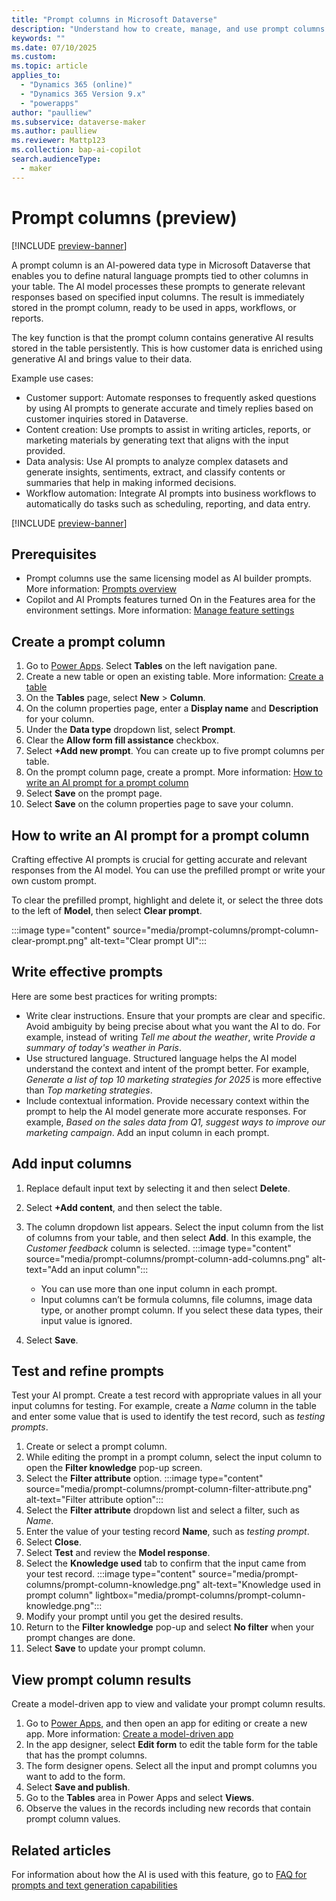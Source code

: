 ```yaml
---
title: "Prompt columns in Microsoft Dataverse"
description: "Understand how to create, manage, and use prompt columns with Power Apps and Dataverse."
keywords: ""
ms.date: 07/10/2025
ms.custom: 
ms.topic: article
applies_to: 
  - "Dynamics 365 (online)"
  - "Dynamics 365 Version 9.x"
  - "powerapps"
author: "paulliew"
ms.subservice: dataverse-maker
ms.author: paulliew
ms.reviewer: Mattp123
ms.collection: bap-ai-copilot
search.audienceType: 
  - maker
---
```

# Prompt columns (preview)

[!INCLUDE [preview-banner](~/../shared-content/shared/preview-includes/preview-banner.md)]

A prompt column is an AI-powered data type in Microsoft Dataverse that enables you to define natural language prompts tied to other columns in your table. The AI model processes these prompts to generate relevant responses based on specified input columns. The result is immediately stored in the prompt column, ready to be used in apps, workflows, or reports.

The key function is that the prompt column contains generative AI results stored in the table persistently. This is how customer data is enriched using generative AI and brings value to their data.

Example use cases:

- Customer support: Automate responses to frequently asked questions by using AI prompts to generate accurate and timely replies based on customer inquiries stored in Dataverse.
- Content creation: Use prompts to assist in writing articles, reports, or marketing materials by generating text that aligns with the input provided.
- Data analysis: Use AI prompts to analyze complex datasets and generate insights, sentiments, extract, and classify contents or summaries that help in making informed decisions.
- Workflow automation: Integrate AI prompts into business workflows to automatically do tasks such as scheduling, reporting, and data entry.

[!INCLUDE [preview-banner](~/../shared-content/shared/preview-includes/preview-note-pp.md)]

## Prerequisites

- Prompt columns use the same licensing model as AI builder prompts. More information: [Prompts overview](/ai-builder/prompts-overview#prerequisites)
- Copilot and AI Prompts features turned On in the Features area for the environment settings. More information: [Manage feature settings](/power-platform/admin/settings-features?tabs=new#copilot-preview)

## Create a prompt column 

1. Go to [Power Apps](https://make.powerapps.com/). Select **Tables** on the left navigation pane.
1. Create a new table or open an existing table. More information: [Create a table](create-edit-entities-portal.md#create-a-table)
1. On the **Tables** page, select **New** > **Column**.
1. On the column properties page, enter a **Display name** and **Description** for your column.
1. Under the **Data type** dropdown list, select **Prompt**.
1. Clear the **Allow form fill assistance** checkbox.
1. Select **+Add new prompt**. You can create up to five prompt columns per table.
1. On the prompt column page, create a prompt. More information: [How to write an AI prompt for a prompt column](#how-to-write-an-ai-prompt-for-a-prompt-column)
1. Select **Save** on the prompt page.
1. Select **Save** on the column properties page to save your column.

## How to write an AI prompt for a prompt column

Crafting effective AI prompts is crucial for getting accurate and relevant responses from the AI model. You can use the prefilled prompt or write your own custom prompt.

To clear the prefilled prompt, highlight and delete it, or select the three dots to the left of **Model**, then select **Clear prompt**.

:::image type="content" source="media/prompt-columns/prompt-column-clear-prompt.png" alt-text="Clear prompt UI":::

## Write effective prompts

Here are some best practices for writing prompts:

- Write clear instructions. Ensure that your prompts are clear and specific. Avoid ambiguity by being precise about what you want the AI to do. For example, instead of writing *Tell me about the weather*, write *Provide a summary of today's weather in Paris*.
- Use structured language. Structured language helps the AI model understand the context and intent of the prompt better. For example, *Generate a list of top 10 marketing strategies for 2025* is more effective than *Top marketing strategies*.
- Include contextual information. Provide necessary context within the prompt to help the AI model generate more accurate responses. For example, *Based on the sales data from Q1, suggest ways to improve our marketing campaign*. Add an input column in each prompt.

## Add input columns

1. Replace default input text by selecting it and then select **Delete**.
1. Select **+Add content**, and then select the table.
1. The column dropdown list appears. Select the input column from the list of columns from your table, and then select **Add**. In this example, the *Customer feedback* column is selected.
   :::image type="content" source="media/prompt-columns/prompt-column-add-columns.png" alt-text="Add an input column":::

   - You can use more than one input column in each prompt.
   - Input columns can’t be formula columns, file columns, image data type, or another prompt column. If you select these data types, their input value is ignored.

1. Select **Save**.

## Test and refine prompts

Test your AI prompt. Create a test record with appropriate values in all your input columns for testing. For example, create a *Name* column in the table and enter some value that is used to identify the test record, such as *testing prompts*.

1. Create or select a prompt column.
1. While editing the prompt in a prompt column, select the input column to open the **Filter knowledge** pop-up screen.
1. Select the **Filter attribute** option. 
   :::image type="content" source="media/prompt-columns/prompt-column-filter-attribute.png" alt-text="Filter attribute option":::
1. Select the **Filter attribute** dropdown list and select a filter, such as *Name*. 
1. Enter the value of your testing record **Name**, such as *testing prompt*.
1. Select **Close**.
1. Select **Test** and review the **Model response**.
1. Select the **Knowledge used** tab to confirm that the input came from your test record.
   :::image type="content" source="media/prompt-columns/prompt-column-knowledge.png" alt-text="Knowledge used in prompt column" lightbox="media/prompt-columns/prompt-column-knowledge.png":::
1. Modify your prompt until you get the desired results.  
1. Return to the **Filter knowledge** pop-up and select **No filter** when your prompt changes are done.
1. Select **Save** to update your prompt column.

## View prompt column results

Create a model-driven app to view and validate your prompt column results.

1. Go to [Power Apps](https://make.powerapps.com/), and then open an app for editing or create a new app. More information: [Create a model-driven app](../model-driven-apps/create-model-driven-app.md)
1. In the app designer, select **Edit form** to edit the table form for the table that has the prompt columns.  
1. The form designer opens. Select all the input and prompt columns you want to add to the form. 
1. Select **Save and publish**. 
1. Go to the **Tables** area in Power Apps and select **Views**.
1. Observe the values in the records including new records that contain prompt column values.

## Related articles

For information about how the AI is used with this feature, go to [FAQ for prompts and text generation capabilities](/ai-builder/faqs-text-generation)